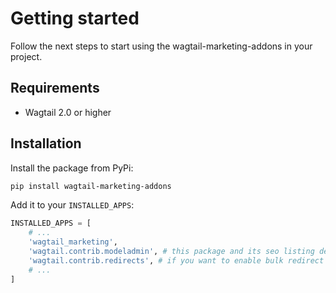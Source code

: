 # Getting started

Follow the next steps to start using the wagtail-marketing-addons in your project.

## Requirements

- Wagtail 2.0 or higher

## Installation

Install the package from PyPi:

```bash
pip install wagtail-marketing-addons
```

Add it to your `INSTALLED_APPS`:

```python
INSTALLED_APPS = [
    # ...
    'wagtail_marketing',
    'wagtail.contrib.modeladmin', # this package and its seo listing depends on the modeladmin
    'wagtail.contrib.redirects', # if you want to enable bulk redirect imports
    # ...
]
```

